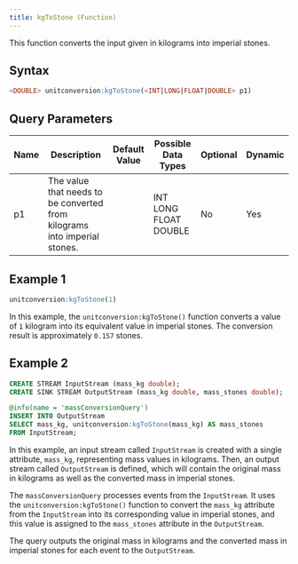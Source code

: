 ```yaml
---
title: kgToStone (Function)
---
```


This function converts the input given in kilograms into imperial stones.

## Syntax

```sql
<DOUBLE> unitconversion:kgToStone(<INT|LONG|FLOAT|DOUBLE> p1)
```

## Query Parameters

| Name | Description | Default Value | Possible Data Types   | Optional | Dynamic |
|------|-------------|---------------|-----------------------|----------|---------|
| p1   | The value that needs to be converted from kilograms into imperial stones. |               | INT LONG FLOAT DOUBLE | No       | Yes     |

## Example 1

```sql
unitconversion:kgToStone(1)
```

In this example, the `unitconversion:kgToStone()` function converts a value of `1` kilogram into its equivalent value in imperial stones. The conversion result is approximately `0.157` stones.

## Example 2

```sql
CREATE STREAM InputStream (mass_kg double);
CREATE SINK STREAM OutputStream (mass_kg double, mass_stones double);

@info(name = 'massConversionQuery')
INSERT INTO OutputStream
SELECT mass_kg, unitconversion:kgToStone(mass_kg) AS mass_stones
FROM InputStream;
```

In this example, an input stream called `InputStream` is created with a single attribute, `mass_kg`, representing mass values in kilograms. Then, an output stream called `OutputStream` is defined, which will contain the original mass in kilograms as well as the converted mass in imperial stones.

The `massConversionQuery` processes events from the `InputStream`. It uses the `unitconversion:kgToStone()` function to convert the `mass_kg` attribute from the `InputStream` into its corresponding value in imperial stones, and this value is assigned to the `mass_stones` attribute in the `OutputStream`.

The query outputs the original mass in kilograms and the converted mass in imperial stones for each event to the `OutputStream`.
